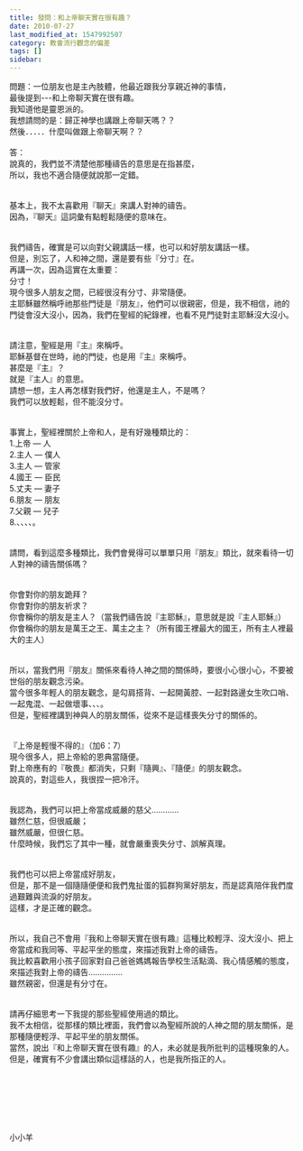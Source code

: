 ```yaml
---
title: 發問：和上帝聊天實在很有趣？
date: 2010-07-27
last_modified_at: 1547992507
category: 教會流行觀念的偏差
tags: []
sidebar: 
---
```


<p>問題：一位朋友也是主內肢體，他最近跟我分享親近神的事情，<br/>最後提到---和上帝聊天實在很有趣。<br/>我知道他是靈恩派的。<br/>我想請問的是：歸正神學也講跟上帝聊天嗎？？<br/>然後．．．．．什麼叫做跟上帝聊天啊？？<br/><!--more--><br/>答：<br/>說真的，我們並不清楚他那種禱告的意思是在指甚麼，<br/>所以，我也不適合隨便就說那一定錯。<br/><br/> <br/>基本上，我不太喜歡用『聊天』來講人對神的禱告。<br/>因為，『聊天』這詞彙有點輕鬆隨便的意味在。<br/><br/> <br/>我們禱告，確實是可以向對父親講話一樣，也可以和好朋友講話一樣。<br/>但是，別忘了，人和神之間，還是要有些『分寸』在。<br/>再講一次，因為這實在太重要：<br/>分寸！<br/>現今很多人朋友之間，已經很沒有分寸、非常隨便。<br/>主耶穌雖然稱呼祂那些門徒是『朋友』，他們可以很親密，但是，我不相信，祂的門徒會沒大沒小，因為，我們在聖經的紀錄裡，也看不見門徒對主耶穌沒大沒小。<br/><br/> <br/>請注意，聖經是用『主』來稱呼。<br/>耶穌基督在世時，祂的門徒，也是用『主』來稱呼。<br/>甚麼是『主』？<br/>就是『主人』的意思。<br/>請想一想，主人再怎樣對我們好，他還是主人，不是嗎？<br/>我們可以放輕鬆，但不能沒分寸。<br/><br/> <br/>事實上，聖經裡關於上帝和人，是有好幾種類比的：<br/>1.上帝 — 人<br/>2.主人 — 僕人<br/>3.主人 — 管家<br/>4.國王 — 臣民<br/>5.丈夫 — 妻子<br/>6.朋友 — 朋友<br/>7.父親 — 兒子<br/>8.、、、、。<br/> <br/><br/>請問，看到這麼多種類比，我們會覺得可以單單只用『朋友』類比，就來看待一切人對神的禱告關係嗎？<br/><br/><br/>你會對你的朋友跪拜？<br/>你會對你的朋友祈求？<br/>你會稱你的朋友是主人？（當我們禱告說『主耶穌』，意思就是說『主人耶穌』）<br/>你會稱你的朋友是萬王之王、萬主之主？（所有國王裡最大的國王，所有主人裡最大的主人）<br/><br/> <br/>所以，當我們用『朋友』關係來看待人神之間的關係時，要很小心很小心，不要被世俗的朋友觀念污染。<br/>當今很多年輕人的朋友觀念，是勾肩搭背、一起開黃腔、一起對路邊女生吹口哨、一起鬼混、一起做壞事、、、。<br/>但是，聖經裡講到神與人的朋友關係，從來不是這樣喪失分寸的關係的。<br/> <br/><br/>『上帝是輕慢不得的』（加6：7）<br/>現今很多人，把上帝給的恩典當隨便。<br/>對上帝應有的『敬畏』都消失，只剩『隨興』、『隨便』的朋友觀念。<br/>說真的，對這些人，我很捏一把冷汗。<br/> <br/><br/>我認為，我們可以把上帝當成威嚴的慈父…………<br/>雖然仁慈，但很威嚴；<br/>雖然威嚴，但很仁慈。<br/>什麼時候，我們忘了其中一種，就會嚴重喪失分寸、誤解真理。<br/><br/><br/>我們也可以把上帝當成好朋友，<br/>但是，那不是一個隨隨便便和我們鬼扯蛋的狐群狗黨好朋友，而是認真陪伴我們度過艱難與流淚的好朋友。<br/>這樣，才是正確的觀念。<br/> <br/><br/>所以，我自己不會用『我和上帝聊天實在很有趣』這種比較輕浮、沒大沒小、把上帝當成和我同等、平起平坐的態度，來描述我對上帝的禱告。<br/>我比較喜歡用小孩子回家對自己爸爸媽媽報告學校生活點滴、我心情感觸的態度，來描述我對上帝的禱告……………<br/>雖然親密，但還是有分寸在。<br/> <br/><br/>請再仔細思考一下我提的那些聖經使用過的類比。<br/>我不太相信，從那樣的類比裡面，我們會以為聖經所說的人神之間的朋友關係，是那種隨便輕浮、平起平坐的朋友關係。<br/>當然，說出『和上帝聊天實在很有趣』的人，未必就是我所批判的這種現象的人。<br/>但是，確實有不少會講出類似這樣話的人，也是我所指正的人。<br/><br/><br/><br/><br/><br/><br/><br/>小小羊<br/>
</p>